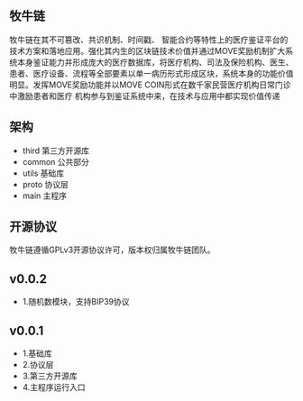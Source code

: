

## 牧牛链
牧牛链在其不可篡改、共识机制、时间戳、 智能合约等特性上的医疗鉴证平台的技术方案和落地应用。强化其内生的区块链技术价值并通过MOVE奖励机制扩大系统本身鉴证能力并形成庞大的医疗数据库，将医疗机构、司法及保险机构、医生、患者、医疗设备、流程等全部要素以单一病历形式形成区块，系统本身的功能价值明显。发挥MOVE奖励功能并以MOVE COIN形式在数千家民营医疗机构日常门诊中激励患者和医疗 机构参与到鉴证系统中来，在技术与应用中都实现价值传递

## 架构
- third
	第三方开源库
- common
	公共部分
- utils
	基础库
- proto
	协议层
- main
	主程序


## 开源协议
牧牛链遵循GPLv3开源协议许可，版本权归属牧牛链团队。

## v0.0.2
- 1.随机数模块，支持BIP39协议

## v0.0.1
- 1.基础库
- 2.协议层
- 3.第三方开源库
- 4.主程序运行入口
